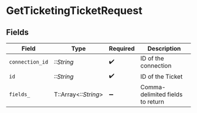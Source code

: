 # GetTicketingTicketRequest


## Fields

| Field                            | Type                             | Required                         | Description                      |
| -------------------------------- | -------------------------------- | -------------------------------- | -------------------------------- |
| `connection_id`                  | *::String*                       | :heavy_check_mark:               | ID of the connection             |
| `id`                             | *::String*                       | :heavy_check_mark:               | ID of the Ticket                 |
| `fields_`                        | T::Array<*::String*>             | :heavy_minus_sign:               | Comma-delimited fields to return |